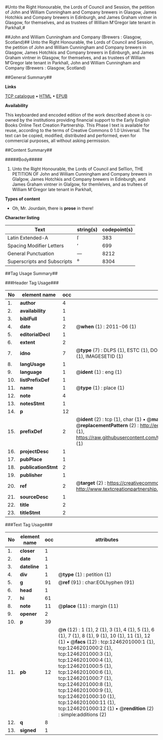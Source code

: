 #Unto the Right Honourable, the Lords of Council and Session, the petition of John and William Cunningham and Company brewers in Glasgow, James Hotchkis and Company brewers in Edinburgh, and James Graham vintner in Glasgow, for themselves, and as trustees of William MʻGregor late tenant in Parkhall,#

##John and William Cunningham and Company (Brewers : Glasgow, Scotland)##
Unto the Right Honourable, the Lords of Council and Session, the petition of John and William Cunningham and Company brewers in Glasgow, James Hotchkis and Company brewers in Edinburgh, and James Graham vintner in Glasgow, for themselves, and as trustees of William MʻGregor late tenant in Parkhall,
John and William Cunningham and Company (Brewers : Glasgow, Scotland)

##General Summary##

**Links**

[TCP catalogue](http://www.ota.ox.ac.uk/tcp/)  • 
[HTML](http://tei.it.ox.ac.uk/tcp/Texts-HTML/free/004/004823857.html)  • 
[EPUB](http://tei.it.ox.ac.uk/tcp/Texts-EPUB/free/004/004823857.epub)

**Availability**

This keyboarded and encoded edition of the
	       work described above is co-owned by the institutions
	       providing financial support to the Early English Books
	       Online Text Creation Partnership. This Phase I text is
	       available for reuse, according to the terms of Creative
	       Commons 0 1.0 Universal. The text can be copied,
	       modified, distributed and performed, even for
	       commercial purposes, all without asking permission.


##Content Summary##

#####Body#####

1. Unto the Right Honourable, the Lords of Council and Seſſion, THE PETITION OF John and William Cunningham and Company brewers in Glaſgow, James Hotchkis and Company brewers in Edinburgh, and James Graham vintner in Glaſgow, for themſelves, and as truſtees of William M'Gregor late tenant in Parkhall,

**Types of content**

  * Oh, Mr. Jourdain, there is **prose** in there!

**Character listing**


|Text|string(s)|codepoint(s)|
|---|---|---|
|Latin Extended-A|ſ|383|
|Spacing             Modifier Letters|ʻ|699|
|General Punctuation|—|8212|
|Superscripts             and Subscripts|⁰|8304|

##Tag Usage Summary##

###Header Tag Usage###

|No|element name|occ|attributes|
|---|---|---|---|
|1.|__author__|4||
|2.|__availability__|1||
|3.|__biblFull__|1||
|4.|__date__|2| @__when__ (1) : 2011-06 (1)|
|5.|__editorialDecl__|1||
|6.|__extent__|2||
|7.|__idno__|7| @__type__ (7) : DLPS (1), ESTC (1), DOCNO (1), TCP (1), GALEDOCNO (1), CONTENTSET (1), IMAGESETID (1)|
|8.|__langUsage__|1||
|9.|__language__|1| @__ident__ (1) : eng (1)|
|10.|__listPrefixDef__|1||
|11.|__name__|1| @__type__ (1) : place (1)|
|12.|__note__|4||
|13.|__notesStmt__|1||
|14.|__p__|12||
|15.|__prefixDef__|2| @__ident__ (2) : tcp (1), char (1)  •  @__matchPattern__ (2) : ([0-9\-]+):([0-9IVX]+) (1), (.+) (1)  •  @__replacementPattern__ (2) : http://eebo.chadwyck.com/downloadtiff?vid=$1&page=$2 (1), https://raw.githubusercontent.com/textcreationpartnership/Texts/master/tcpchars.xml#$1 (1)|
|16.|__projectDesc__|1||
|17.|__pubPlace__|1||
|18.|__publicationStmt__|2||
|19.|__publisher__|1||
|20.|__ref__|2| @__target__ (2) : https://creativecommons.org/publicdomain/zero/1.0/ (1), http://www.textcreationpartnership.org/docs/. (1)|
|21.|__sourceDesc__|1||
|22.|__title__|2||
|23.|__titleStmt__|2||


###Text Tag Usage###

|No|element name|occ|attributes|
|---|---|---|---|
|1.|__closer__|1||
|2.|__date__|1||
|3.|__dateline__|1||
|4.|__div__|1| @__type__ (1) : petition (1)|
|5.|__g__|91| @__ref__ (91) : char:EOLhyphen (91)|
|6.|__head__|1||
|7.|__hi__|61||
|8.|__note__|11| @__place__ (11) : margin (11)|
|9.|__opener__|2||
|10.|__p__|39||
|11.|__pb__|12| @__n__ (12) : 1 (1), 2 (1), 3 (1), 4 (1), 5 (1), 6 (1), 7 (1), 8 (1), 9 (1), 10 (1), 11 (1), 12 (1)  •  @__facs__ (12) : tcp:1246201000:1 (1), tcp:1246201000:2 (1), tcp:1246201000:3 (1), tcp:1246201000:4 (1), tcp:1246201000:5 (1), tcp:1246201000:6 (1), tcp:1246201000:7 (1), tcp:1246201000:8 (1), tcp:1246201000:9 (1), tcp:1246201000:10 (1), tcp:1246201000:11 (1), tcp:1246201000:12 (1)  •  @__rendition__ (2) : simple:additions (2)|
|12.|__q__|8||
|13.|__signed__|1||
